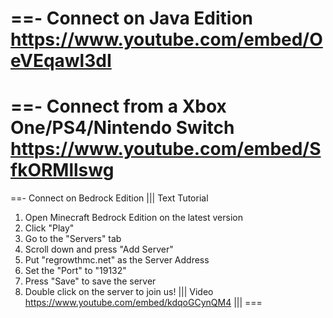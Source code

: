 ==- Connect on Java Edition
https://www.youtube.com/embed/OeVEqawl3dI
===

==- Connect from a Xbox One/PS4/Nintendo Switch
https://www.youtube.com/embed/SfkORMllswg
===

==- Connect on Bedrock Edition
||| Text Tutorial
1. Open Minecraft Bedrock Edition on the latest version
2. Click "Play"
3. Go to the "Servers" tab
4. Scroll down and press "Add Server"
5. Put "regrowthmc.net" as the Server Address
6. Set the "Port" to "19132"
7. Press "Save" to save the server
8. Double click on the server to join us!
||| Video
https://www.youtube.com/embed/kdqoGCynQM4
|||
===

